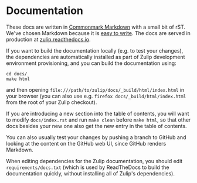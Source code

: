 # Documentation

These docs are written in [Commonmark
Markdown](http://commonmark.org/) with a small bit of rST.  We've
chosen Markdown because it is [easy to
write](http://commonmark.org/help).  The docs are served in production
at [zulip.readthedocs.io](https://zulip.readthedocs.io/en/latest/).

If you want to build the documentation locally (e.g. to test your
changes), the dependencies are automatically installed as part of
Zulip development environment provisioning, and you can build the
documentation using:

```
cd docs/
make html
```

and then opening `file:///path/to/zulip/docs/_build/html/index.html` in
your browser (you can also use e.g. `firefox
docs/_build/html/index.html` from the root of your Zulip checkout).

If you are introducing a new section into the table of contents,
you will want to modify `docs/index.rst` and run `make clean` before
`make html`, so that other docs besides your new one also get the
new entry in the table of contents.

You can also usually test your changes by pushing a branch to GitHub
and looking at the content on the GitHub web UI, since GitHub renders
Markdown.

When editing dependencies for the Zulip documentation, you should edit
`requirements/docs.txt` (which is used by ReadTheDocs to build the
documentation quickly, without installing all of Zulip's dependencies).
